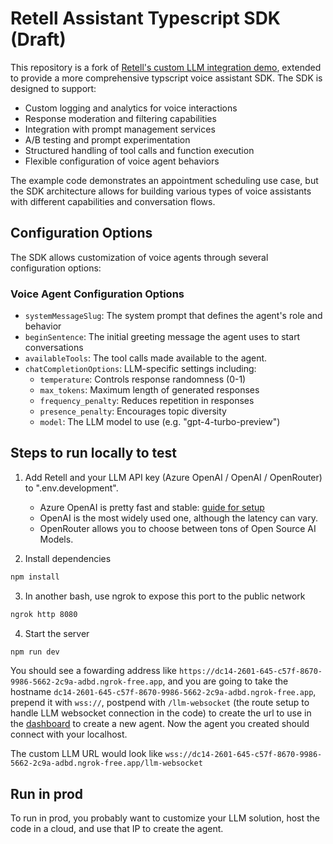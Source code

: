 # Retell Assistant Typescript SDK (Draft)

This repository is a fork of [Retell's custom LLM integration demo](https://github.com/RetellAI/retell-custom-llm-example), extended to provide a more comprehensive typscript voice assistant SDK. The SDK is designed to support:

- Custom logging and analytics for voice interactions
- Response moderation and filtering capabilities
- Integration with prompt management services
- A/B testing and prompt experimentation
- Structured handling of tool calls and function execution
- Flexible configuration of voice agent behaviors

The example code demonstrates an appointment scheduling use case, but the SDK architecture allows for building various types of voice assistants with different capabilities and conversation flows.

## Configuration Options

The SDK allows customization of voice agents through several configuration options:

### Voice Agent Configuration Options

- `systemMessageSlug`: The system prompt that defines the agent's role and behavior
- `beginSentence`: The initial greeting message the agent uses to start conversations
- `availableTools`: The tool calls made available to the agent.
- `chatCompletionOptions`: LLM-specific settings including:
  - `temperature`: Controls response randomness (0-1)
  - `max_tokens`: Maximum length of generated responses
  - `frequency_penalty`: Reduces repetition in responses
  - `presence_penalty`: Encourages topic diversity
  - `model`: The LLM model to use (e.g. "gpt-4-turbo-preview")

## Steps to run locally to test

1. Add Retell and your LLM API key (Azure OpenAI / OpenAI / OpenRouter) to ".env.development".

   - Azure OpenAI is pretty fast and stable: [guide for setup](https://docs.retellai.com/guide/azure-open-ai)
   - OpenAI is the most widely used one, although the latency can vary.
   - OpenRouter allows you to choose between tons of Open Source AI Models.

2. Install dependencies

```bash
npm install
```

3. In another bash, use ngrok to expose this port to the public network

```bash
ngrok http 8080
```

4. Start the server

```bash
npm run dev
```

You should see a fowarding address like
`https://dc14-2601-645-c57f-8670-9986-5662-2c9a-adbd.ngrok-free.app`, and you
are going to take the hostname `dc14-2601-645-c57f-8670-9986-5662-2c9a-adbd.ngrok-free.app`, prepend it with `wss://`, postpend with
`/llm-websocket` (the route setup to handle LLM websocket connection in the code) to create the url to use in the [dashboard](https://beta.retellai.com/dashboard) to create a new agent. Now
the agent you created should connect with your localhost.

The custom LLM URL would look like
`wss://dc14-2601-645-c57f-8670-9986-5662-2c9a-adbd.ngrok-free.app/llm-websocket`

## Run in prod

To run in prod, you probably want to customize your LLM solution, host the code
in a cloud, and use that IP to create the agent.
